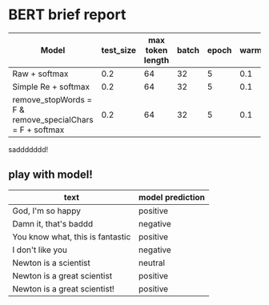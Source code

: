 # BERT brief report

| Model                                                    | test_size | max token length | batch | epoch | warmup | accuracy | precision | recall |
| -------------------------------------------------------- | --------- | ---------------- | ----- | ----- | ------ | -------- | --------- | ------ |
| Raw + softmax                                            | 0.2       | 64               | 32    | 5     | 0.1    | 0.78     | 0.79      | 0.77   |
| Simple Re + softmax                                      | 0.2       | 64               | 32    | 5     | 0.1    | 0.34     | 0.33      | 0.33   |
| remove_stopWords = F & remove_specialChars = F + softmax | 0.2       | 64               | 32    | 5     | 0.1    | 0.786    | 0.794     | 0.785  |

saddddddd!



## play with model!

| text                             | model prediction |
| -------------------------------- | ---------------- |
| God, I'm so happy                | positive         |
| Damn it, that's baddd            | negative         |
| You know what, this is fantastic | positive         |
| I don't like you                 | negative         |
| Newton is a scientist            | neutral          |
| Newton is a great scientist      | positive         |
| Newton is a great scientist!     | positive         |

